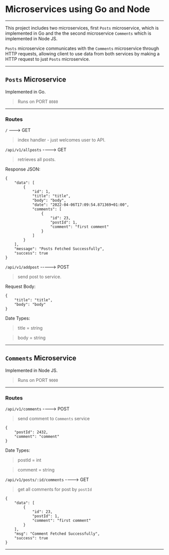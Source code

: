 # Microservices using Go and Node
---

This project includes two microservices, first `Posts` microservice, which is implemented in Go and the the second microservice `Comments` which is implemented in Node JS.

`Posts` microservice communicates with the `Comments` microservice through HTTP requests, allowing client to use data from both services by making a HTTP request to just `Posts` microservice.

------------------------
## `Posts` Microservice
Implemented in Go.
> Runs on PORT `8080`
-----

### Routes

`/` ---> GET
> index handler - just welcomes user to API.

`/api/v1/allposts` ----> GET
> retrieves all posts.

Response JSON:
```
{
    "data": [
        {
            "id": 1,
            "title": "title",
            "body": "body",
            "date": "2022-04-06T17:09:54.871369+01:00",
            "comments": [
                {
                    "id": 23,
                    "postId": 1,
                    "comment": "first comment"
                }
            ]
        }
    ],
    "message": "Posts Fetched Successfully",
    "success": true
}
```

`/api/v1/addpost` -----> POST
> send post to service.

Request Body:
```
{
    "title": "title",
    "body": "body"
}
```
Date Types:
> title = string

> body = string
------------------------
## `Comments` Microservice
Implemented in Node JS.
> Runs on PORT `9000`
-----
### Routes

`/api/v1/comments` ----> POST
> send comment to `Comments` service

```
{
    "postId": 2432,
    "comment": "comment"
}
```
Date Types:
> postId = int

> comment = string

`/api/v1/posts/:id/comments` ----> GET
> get all comments for post by `postId`

```
{
    "data": [
        {
            "id": 23,
            "postId": 1,
            "comment": "first comment"
        }
    ],
    "msg": "Comment Fetched Successfully",
    "success": true
}
```
---
